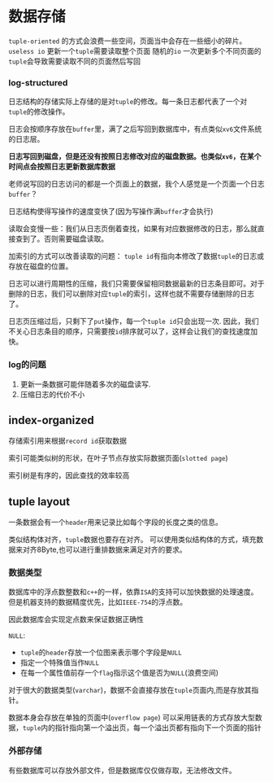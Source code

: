 # 数据存储

`tuple-oriented` 的方式会浪费一些空间，页面当中会存在一些细小的碎片。
`useless io` 更新一个`tuple`需要读取整个页面
随机的`io` 一次更新多个不同页面的`tuple`会导致需要读取不同的页面然后写回

### log-structured
日志结构的存储实际上存储的是对`tuple`的修改。每一条日志都代表了一个对`tuple`的修改操作。

日志会按顺序存放在`buffer`里，满了之后写回到数据库中，有点类似`xv6`文件系统的日志层。

**日志写回到磁盘，但是还没有按照日志修改对应的磁盘数据。也类似`xv6`，在某个时间点会按照日志更新数据库数据**

老师说写回的日志访问的都是一个页面上的数据，我个人感觉是一个页面一个日志`buffer`？

日志结构使得写操作的速度变快了(因为写操作满`buffer`才会执行)

读取会变慢一些：我们从日志页倒着查找，如果有对应数据修改的日志，那么就直接查到了。否则需要磁盘读取。

加索引的方式可以改善读取的问题：
`tuple id`有指向本修改了数据`tuple`的日志或存放在磁盘的位置。


日志可以进行周期性的压缩，我们只需要保留相同数据最新的日志条目即可。对于删除的日志，我们可以删除对应`tuple`的索引，这样也就不需要存储删除的日志了。

日志页压缩过后，只剩下了`put`操作，每一个`tuple id`只会出现一次.
因此，我们不关心日志条目的顺序，只需要按`id`排序就可以了，这样会让我们的查找速度加快。

### log的问题
1. 更新一条数据可能伴随着多次的磁盘读写.
2. 压缩日志的代价不小

## index-organized
存储索引用来根据`record id`获取数据

索引可能类似树的形状，在叶子节点存放实际数据页面(`slotted page`)

索引树是有序的，因此查找的效率较高

## tuple layout
一条数据会有一个`header`用来记录比如每个字段的长度之类的信息。

类似结构体对齐，`tuple`数据也要存在对齐。
可以使用类似结构体的方式，填充数据来对齐8Byte,也可以进行重排数据来满足对齐的要求。


### 数据类型
数据库中的浮点数整数和`c++`的一样，依靠`ISA`的支持可以加快数据的处理速度。
但是机器支持的数据精度优先，比如`IEEE-754`的浮点数。

因此数据库会实现定点数来保证数据正确性


`NULL`:
- `tuple`的`header`存放一个位图来表示哪个字段是`NULL`
- 指定一个特殊值当作`NULL`
- 在每一个属性值前存一个`flag`指示这个值是否为`NULL`(浪费空间)


对于很大的数据类型(`varchar`)，数据不会直接存放在`tuple`页面内,而是存放其指针。

数据本身会存放在单独的页面中(`overflow page`)
可以采用链表的方式存放大型数据，`tuple`内的指针指向第一个溢出页，每一个溢出页都有指向下一个页面的指针

### 外部存储
有些数据库可以存放外部文件，但是数据库仅仅做存取，无法修改文件。